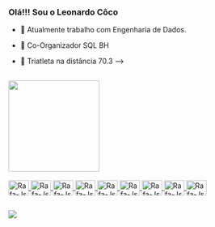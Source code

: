 ### Olá!!! Sou o Leonardo Côco


- 🔭 Atualmente trabalho com Engenharia de Dados.
- 👯 Co-Organizador SQL BH
- 💬  Triatleta na distância 70.3
-->

  ##

<div>
  <a href="https://github.com/leonardocosouza">
  <img height="180em" src="https://github-readme-stats.vercel.app/api?username=leonardocosouza&show_icons=true&theme=dark&include_all_commits=true&count_private=true"/>
</div>

  
 <div style="display: inline_block"><br>
 <img align="center" alt="Rafa-Js" height="30" width="40"  src="https://cdn.jsdelivr.net/gh/devicons/devicon/icons/googlecloud/googlecloud-original.svg" />
 <img align="center" alt="Rafa-Js" height="30" width="40"  src="https://cdn.jsdelivr.net/gh/devicons/devicon/icons/azure/azure-original.svg" />
 <img align="center" alt="Rafa-Js" height="30" width="40"  src="https://cdn.jsdelivr.net/gh/devicons/devicon/icons/apachekafka/apachekafka-original.svg" />
 <img align="center" alt="Rafa-Js" height="30" width="40"  src="https://cdn.jsdelivr.net/gh/devicons/devicon/icons/kubernetes/kubernetes-plain.svg" />
 <img align="center" alt="Rafa-Js" height="30" width="40"  src="https://cdn.jsdelivr.net/gh/devicons/devicon/icons/docker/docker-original.svg" />
 <img align="center" alt="Rafa-Js" height="30" width="40"  src="https://cdn.jsdelivr.net/gh/devicons/devicon/icons/microsoftsqlserver/microsoftsqlserver-plain-wordmark.svg" />
 <img align="center" alt="Rafa-Js" height="30" width="40"  src="https://cdn.jsdelivr.net/gh/devicons/devicon/icons/gitlab/gitlab-original.svg" />
 <img align="center" alt="Rafa-Js" height="30" width="40" src="https://cdn.jsdelivr.net/gh/devicons/devicon/icons/python/python-original.svg" />
 <img align="center" alt="Rafa-Js" height="30" width="40"  src="https://cdn.jsdelivr.net/gh/devicons/devicon/icons/jupyter/jupyter-original.svg" />
 </div>

  ##

  <div> 
  <a href="https://www.linkedin.com/in/leonardo-c%C3%B4co-9863712a/" target="_blank"><img src="https://img.shields.io/badge/-LinkedIn-%230077B5?style=for-the-badge&logo=linkedin&logoColor=white" target="_blank"></a>  
  </div>
